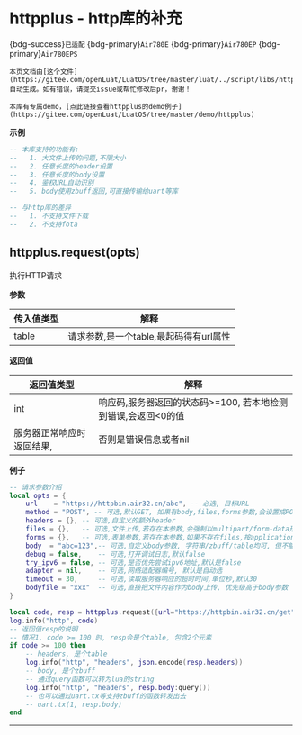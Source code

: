 # httpplus - http库的补充

{bdg-success}`已适配` {bdg-primary}`Air780E` {bdg-primary}`Air780EP` {bdg-primary}`Air780EPS`

```{note}
本页文档由[这个文件](https://gitee.com/openLuat/LuatOS/tree/master/luat/../script/libs/httpplus.lua)自动生成。如有错误，请提交issue或帮忙修改后pr，谢谢！
```

```{tip}
本库有专属demo，[点此链接查看httpplus的demo例子](https://gitee.com/openLuat/LuatOS/tree/master/demo/httpplus)
```

**示例**

```lua
-- 本库支持的功能有:
--   1. 大文件上传的问题,不限大小
--   2. 任意长度的header设置
--   3. 任意长度的body设置
--   4. 鉴权URL自动识别
--   5. body使用zbuff返回,可直接传输给uart等库

-- 与http库的差异
--   1. 不支持文件下载
--   2. 不支持fota

```

## httpplus.request(opts)



执行HTTP请求

**参数**

|传入值类型|解释|
|-|-|
|table|请求参数,是一个table,最起码得有url属性|

**返回值**

|返回值类型|解释|
|-|-|
|int|响应码,服务器返回的状态码>=100, 若本地检测到错误,会返回<0的值|
|服务器正常响应时返回结果,|否则是错误信息或者nil|

**例子**

```lua
-- 请求参数介绍
local opts = {
    url    = "https://httpbin.air32.cn/abc", -- 必选, 目标URL
    method = "POST", -- 可选,默认GET, 如果有body,files,forms参数,会设置成POST
    headers = {}, -- 可选,自定义的额外header
    files = {},   -- 可选,文件上传,若存在本参数,会强制以multipart/form-data形式上传
    forms = {},   -- 可选,表单参数,若存在本参数,如果不存在files,按application/x-www-form-urlencoded上传
    body  = "abc=123",-- 可选,自定义body参数, 字符串/zbuff/table均可, 但不能与files和forms同时存在
    debug = false,    -- 可选,打开调试日志,默认false
    try_ipv6 = false, -- 可选,是否优先尝试ipv6地址,默认是false
    adapter = nil,    -- 可选,网络适配器编号, 默认是自动选
    timeout = 30,     -- 可选,读取服务器响应的超时时间,单位秒,默认30
    bodyfile = "xxx"  -- 可选,直接把文件内容作为body上传, 优先级高于body参数
}

local code, resp = httpplus.request({url="https://httpbin.air32.cn/get"})
log.info("http", code)
-- 返回值resp的说明
-- 情况1, code >= 100 时, resp会是个table, 包含2个元素
if code >= 100 then
    -- headers, 是个table
    log.info("http", "headers", json.encode(resp.headers))
    -- body, 是个zbuff
    -- 通过query函数可以转为lua的string
    log.info("http", "headers", resp.body:query())
    -- 也可以通过uart.tx等支持zbuff的函数转发出去
    -- uart.tx(1, resp.body)
end

```

---

